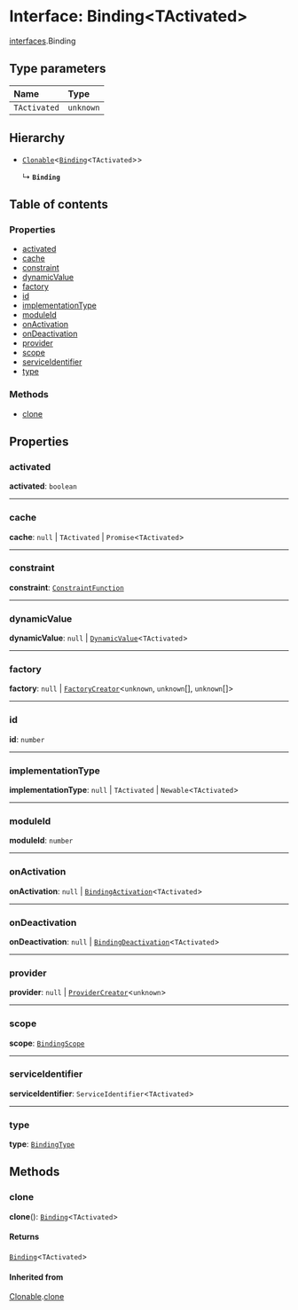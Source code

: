 # Interface: Binding\<TActivated>

[interfaces](/en/auto-docs/editor/modules/interfaces.md).Binding

## Type parameters

| Name | Type |
| :------ | :------ |
| `TActivated` | `unknown` |

## Hierarchy

* [`Clonable`](/en/auto-docs/editor/interfaces/interfaces.Clonable.md)<[`Binding`](/en/auto-docs/editor/interfaces/interfaces.Binding.md)<`TActivated`>>

  ↳ **`Binding`**

## Table of contents

### Properties

* [activated](/en/auto-docs/editor/interfaces/interfaces.Binding.md#activated)
* [cache](/en/auto-docs/editor/interfaces/interfaces.Binding.md#cache)
* [constraint](/en/auto-docs/editor/interfaces/interfaces.Binding.md#constraint)
* [dynamicValue](/en/auto-docs/editor/interfaces/interfaces.Binding.md#dynamicvalue)
* [factory](/en/auto-docs/editor/interfaces/interfaces.Binding.md#factory)
* [id](/en/auto-docs/editor/interfaces/interfaces.Binding.md#id)
* [implementationType](/en/auto-docs/editor/interfaces/interfaces.Binding.md#implementationtype)
* [moduleId](/en/auto-docs/editor/interfaces/interfaces.Binding.md#moduleid)
* [onActivation](/en/auto-docs/editor/interfaces/interfaces.Binding.md#onactivation)
* [onDeactivation](/en/auto-docs/editor/interfaces/interfaces.Binding.md#ondeactivation)
* [provider](/en/auto-docs/editor/interfaces/interfaces.Binding.md#provider)
* [scope](/en/auto-docs/editor/interfaces/interfaces.Binding.md#scope)
* [serviceIdentifier](/en/auto-docs/editor/interfaces/interfaces.Binding.md#serviceidentifier)
* [type](/en/auto-docs/editor/interfaces/interfaces.Binding.md#type)

### Methods

* [clone](/en/auto-docs/editor/interfaces/interfaces.Binding.md#clone)

## Properties

### activated

**activated**: `boolean`

***

### cache

**cache**: `null` | `TActivated` | `Promise`<`TActivated`>

***

### constraint

**constraint**: [`ConstraintFunction`](/en/auto-docs/editor/interfaces/interfaces.ConstraintFunction.md)

***

### dynamicValue

**dynamicValue**: `null` | [`DynamicValue`](/en/auto-docs/editor/types/interfaces.DynamicValue.md)<`TActivated`>

***

### factory

**factory**: `null` | [`FactoryCreator`](/en/auto-docs/editor/types/interfaces.FactoryCreator.md)<`unknown`, `unknown`\[], `unknown`\[]>

***

### id

**id**: `number`

***

### implementationType

**implementationType**: `null` | `TActivated` | `Newable`<`TActivated`>

***

### moduleId

**moduleId**: `number`

***

### onActivation

**onActivation**: `null` | [`BindingActivation`](/en/auto-docs/editor/types/interfaces.BindingActivation.md)<`TActivated`>

***

### onDeactivation

**onDeactivation**: `null` | [`BindingDeactivation`](/en/auto-docs/editor/types/interfaces.BindingDeactivation.md)<`TActivated`>

***

### provider

**provider**: `null` | [`ProviderCreator`](/en/auto-docs/editor/types/interfaces.ProviderCreator.md)<`unknown`>

***

### scope

**scope**: [`BindingScope`](/en/auto-docs/editor/types/interfaces.BindingScope.md)

***

### serviceIdentifier

**serviceIdentifier**: `ServiceIdentifier`<`TActivated`>

***

### type

**type**: [`BindingType`](/en/auto-docs/editor/types/interfaces.BindingType.md)

## Methods

### clone

**clone**(): [`Binding`](/en/auto-docs/editor/interfaces/interfaces.Binding.md)<`TActivated`>

#### Returns

[`Binding`](/en/auto-docs/editor/interfaces/interfaces.Binding.md)<`TActivated`>

#### Inherited from

[Clonable](/en/auto-docs/editor/interfaces/interfaces.Clonable.md).[clone](/en/auto-docs/editor/interfaces/interfaces.Clonable.md#clone)
